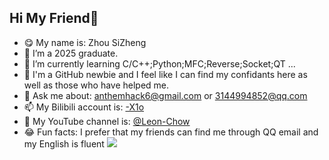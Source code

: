 ## Hi My Friend👋

- :yum: My name is: Zhou SiZheng
- 🔭 I’m a 2025 graduate.
- 🌱 I’m currently learning C/C++;Python;MFC;Reverse;Socket;QT ...
- 🤔 I'm a GitHub newbie and I feel like I can find my confidants here as well as those who have helped me.
- 💬 Ask me about: anthemhack6@gmail.com or 3144994852@qq.com
- 📫 My Bilibili account is: [-X1o](https://space.bilibili.com/477698969?spm_id_from=333.1007.0.0)
- :ledger:  My YouTube channel is: [@Leon-Chow](https://www.youtube.com/channel/UC2ULCFUywIq1GizIReIJd0w)
- :joy: Fun facts: I prefer that my friends can find me through QQ email and my English is fluent        ![](https://github-readme-stats.vercel.app/api?username=LeonChows&show_icons=true&theme=transparent) 



